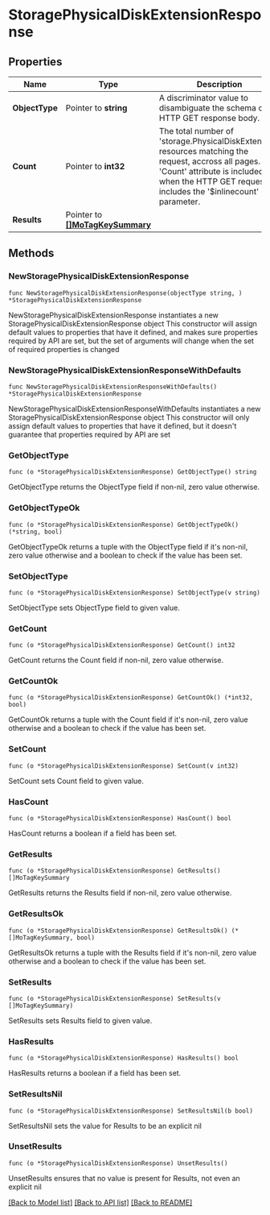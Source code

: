 # StoragePhysicalDiskExtensionResponse

## Properties

Name | Type | Description | Notes
------------ | ------------- | ------------- | -------------
**ObjectType** | Pointer to **string** | A discriminator value to disambiguate the schema of a HTTP GET response body. | 
**Count** | Pointer to **int32** | The total number of &#39;storage.PhysicalDiskExtension&#39; resources matching the request, accross all pages. The &#39;Count&#39; attribute is included when the HTTP GET request includes the &#39;$inlinecount&#39; parameter. | [optional] 
**Results** | Pointer to [**[]MoTagKeySummary**](MoTagKeySummary.md) |  | [optional] 

## Methods

### NewStoragePhysicalDiskExtensionResponse

`func NewStoragePhysicalDiskExtensionResponse(objectType string, ) *StoragePhysicalDiskExtensionResponse`

NewStoragePhysicalDiskExtensionResponse instantiates a new StoragePhysicalDiskExtensionResponse object
This constructor will assign default values to properties that have it defined,
and makes sure properties required by API are set, but the set of arguments
will change when the set of required properties is changed

### NewStoragePhysicalDiskExtensionResponseWithDefaults

`func NewStoragePhysicalDiskExtensionResponseWithDefaults() *StoragePhysicalDiskExtensionResponse`

NewStoragePhysicalDiskExtensionResponseWithDefaults instantiates a new StoragePhysicalDiskExtensionResponse object
This constructor will only assign default values to properties that have it defined,
but it doesn't guarantee that properties required by API are set

### GetObjectType

`func (o *StoragePhysicalDiskExtensionResponse) GetObjectType() string`

GetObjectType returns the ObjectType field if non-nil, zero value otherwise.

### GetObjectTypeOk

`func (o *StoragePhysicalDiskExtensionResponse) GetObjectTypeOk() (*string, bool)`

GetObjectTypeOk returns a tuple with the ObjectType field if it's non-nil, zero value otherwise
and a boolean to check if the value has been set.

### SetObjectType

`func (o *StoragePhysicalDiskExtensionResponse) SetObjectType(v string)`

SetObjectType sets ObjectType field to given value.


### GetCount

`func (o *StoragePhysicalDiskExtensionResponse) GetCount() int32`

GetCount returns the Count field if non-nil, zero value otherwise.

### GetCountOk

`func (o *StoragePhysicalDiskExtensionResponse) GetCountOk() (*int32, bool)`

GetCountOk returns a tuple with the Count field if it's non-nil, zero value otherwise
and a boolean to check if the value has been set.

### SetCount

`func (o *StoragePhysicalDiskExtensionResponse) SetCount(v int32)`

SetCount sets Count field to given value.

### HasCount

`func (o *StoragePhysicalDiskExtensionResponse) HasCount() bool`

HasCount returns a boolean if a field has been set.

### GetResults

`func (o *StoragePhysicalDiskExtensionResponse) GetResults() []MoTagKeySummary`

GetResults returns the Results field if non-nil, zero value otherwise.

### GetResultsOk

`func (o *StoragePhysicalDiskExtensionResponse) GetResultsOk() (*[]MoTagKeySummary, bool)`

GetResultsOk returns a tuple with the Results field if it's non-nil, zero value otherwise
and a boolean to check if the value has been set.

### SetResults

`func (o *StoragePhysicalDiskExtensionResponse) SetResults(v []MoTagKeySummary)`

SetResults sets Results field to given value.

### HasResults

`func (o *StoragePhysicalDiskExtensionResponse) HasResults() bool`

HasResults returns a boolean if a field has been set.

### SetResultsNil

`func (o *StoragePhysicalDiskExtensionResponse) SetResultsNil(b bool)`

 SetResultsNil sets the value for Results to be an explicit nil

### UnsetResults
`func (o *StoragePhysicalDiskExtensionResponse) UnsetResults()`

UnsetResults ensures that no value is present for Results, not even an explicit nil

[[Back to Model list]](../README.md#documentation-for-models) [[Back to API list]](../README.md#documentation-for-api-endpoints) [[Back to README]](../README.md)


